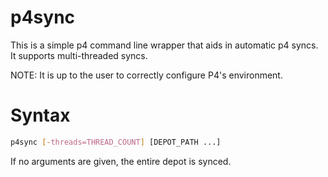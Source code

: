 # p4sync
This is a simple p4 command line wrapper that aids in automatic p4 syncs.  It supports multi-threaded syncs.

NOTE: It is up to the user to correctly configure P4's environment.

# Syntax
```sh
p4sync [-threads=THREAD_COUNT] [DEPOT_PATH ...]
```

If no arguments are given, the entire depot is synced.